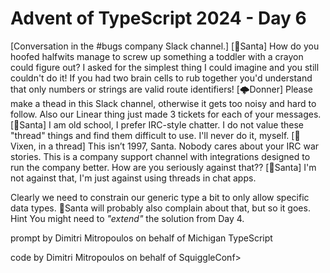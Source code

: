 # Advent of TypeScript 2024 - Day 6

[Conversation in the #bugs company Slack channel.]
[🎅Santa] How do you hoofed halfwits manage to screw up something a toddler with a crayon could figure out? I asked for the simplest thing I could imagine and you still couldn't do it!  If you had two brain cells to rub together you'd understand that only numbers or strings are valid route identifiers!
[🌩️Donner] Please make a thead in this Slack channel, otherwise it gets too noisy and hard to follow.  Also our Linear thing just made 3 tickets for each of your messages.
[🎅Santa] I am old school, I prefer IRC-style chatter.  I do not value these "thread" things and find them difficult to use.  I'll never do it, myself.
[🌟Vixen, in a thread] This isn’t 1997, Santa.  Nobody cares about your IRC war stories.  This is a company support channel with integrations designed to run the company better.  How are you seriously against that??
[🎅Santa] I'm not against that, I'm just against using threads in chat apps.

Clearly we need to constrain our generic type a bit to only allow specific data types.  🎅Santa will probably also complain about that, but so it goes.
Hint
You might need to _"extend"_ the solution from Day 4.

prompt by Dimitri Mitropoulos on behalf of Michigan TypeScript

code by Dimitri Mitropoulos on behalf of SquiggleConf>
